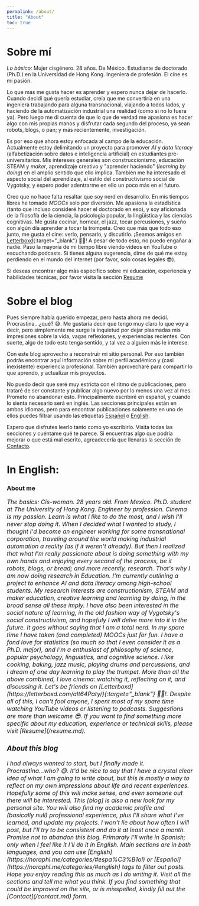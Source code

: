 ```yaml
---
permalink: /about/
title: "About"
toc: true
---
```


# Sobre mí

*Lo básico:* Mujer cisgénero. 28 años. De México. Estudiante de doctorado (Ph.D.) en la Universidad de Hong Kong. Ingeniera de profesión. El cine es mi pasión.

Lo que más me gusta hacer es aprender y espero nunca dejar de hacerlo. Cuando decidí qué quería estudiar, creía que me convertiría en una ingeniera trabajando para alguna transnacional, viajando a todos lados, y haciendo de la automatización industrial una realidad (como si no lo fuera ya). Pero luego me di cuenta de que lo que de verdad me apasiona es hacer algo con mis propias manos y disfrutar cada segundo del proceso, ya sean robots, blogs, o pan; y más recientemente, investigación. 

Es por eso que ahora estoy enfocada al campo de la educación. Actualmente estoy delimitando un proyecto para promover *AI* y *data literacy* (alfabetización sobre datos e inteligencia artificial) en estudiantes pre-universitarios. Mis intereses generales son construccionismo, educación STEAM y *maker*, aprendizaje creativo y "aprender haciendo" (*learning by doing*) en el amplio sentido que ello implica. También me ha interesado el aspecto social del aprendizaje, al estilo del constructivismo social de Vygotsky, y espero poder adentrarme en ello un poco más en el futuro.

Creo que no hace falta resaltar que soy nerd en desarrollo. En mis tiempos libres he tomado *MOOCs* solo por diversión. Me apasiona la estadística (tanto que incluso consideré hacer el doctorado en eso), y soy aficionada de la filosofía de la ciencia, la psicología popular, la lingüistica y las ciencias cognitivas. Me gusta cocinar, hornear, el jazz, tocar percusiones, y sueño con algún día aprender a tocar la trompeta. Creo que más que todo eso junto, me gusta el cine: verlo, pensarlo, y discutirlo. ¡Seamos amigos en [Letterboxd](https://letterboxd.com/alt64Paty/){:target="_blank"} 🍿😄! A pesar de todo esto, no puedo engañar a nadie. Paso la mayoría de mi tiempo libre viendo videos en YouTube o escuchando podcasts. Si tienes alguna sugerencia, dime de qué me estoy perdiendo en el mundo del internet (por favor, solo cosas legales 😎).

Si deseas encontrar algo más específico sobre mi educación, experiencia y habilidades técnicas, por favor visita la sección [Resume](/resume.md)


# Sobre el blog

Pues siempre había querido empezar, pero hasta ahora me decidí. Procrastina...¿qué? 😅. Me gustaría decir que tengo muy claro lo que voy a decir, pero simplemente me surge la inquietud por dejar plasmadas mis impresiones sobre la vida, vagas reflexiones, y experiencias recientes. Con suerte, algo de todo esto tenga sentido, y tal vez a alguien más le interese.

Con este blog aprovecho a reconstruir mi sitio personal. Por eso también podrás encontrar aquí información sobre mi perfil académico y (casi inexistente) experiencia profesional. También aprovecharé para compartir lo que aprendo, y actualizar mis proyectos.

No puedo decir que seré muy estricta con el ritmo de publicaciones, pero trataré de ser constante y publicar algo nuevo por lo menos una vez al mes. Prometo no abandonar esto. Principalmente escribiré en español, y cuando lo sienta necesario será en inglés. Las secciones principales están en ambos idiomas, pero para encontrar publicaciones solamente en uno de ellos puedes filtrar usando las etiquetas [Español](https://noraphl.me/categories/#espa%C3%B1ol) o [English](https://noraphl.me/categories/#english).

Espero que disfrutes leerlo tanto como yo escribirlo. Visita todas las secciones y cuéntame qué te parece. Si encuentras algo que podría mejorar o que está mal escrito, agreadecería que llenaras la sección de [Contacto](/contact.md).





# In English:


### About me

<span style="font-size:12pt; font-style:italic">
The basics: Cis-woman. 28 years old. From Mexico. Ph.D. student at The University of Hong Kong. Engineer by profession. Cinema is my passion.
  
<span style="font-size:12pt; font-style:italic">
Learn is what I like to do the most, and I wish I'll never stop doing it. When I decided what I wanted to study, I thought I'd become an engineer working for some transnational corporation, traveling around the world making industrial automation a reality (as if it weren't already). But then I realized that what I'm really passionate about is doing something with my own hands and enjoying every second of the process, be it robots, blogs, or bread; and more recently, research.

<span style="font-size:12pt; font-style:italic">
That's why I am now doing research in Education. I'm currently outlining a project to enhance AI and data literacy among high-school students. My research interests are constructionism, STEAM and maker education, creative learning and learning by doing, in the broad sense all these imply. I have also been interested in the social nature of learning, in the old fashion way of Vygotsky's social constructivism, and hopefuly I will delve more into it in the future.

<span style="font-size:12pt; font-style:italic">
It goes without saying that I am a total nerd. In my spare time I have taken (and completed) MOOCs just for fun. I have a fond love for statistics (so much so that I even consider it as a Ph.D. major), and I'm a enthusiast of philosophy of science, popular psychology, linguistics, and cognitive science. I like cooking, baking, jazz music, playing drums and percussions, and I dream of one day learning to play the trumpet. More than all the above combined, I love cinema: watching it, reflecting on it, and discussing it. Let's be friends on [Letterboxd](https://letterboxd.com/alt64Paty/){:target="_blank"} 🍿😄!. Despite all of this, I can't fool anyone, I spent most of my spare time watching YouTube videos or listening to podcasts. Suggestions are more than welcome 😎.

<span style="font-size:12pt; font-style:italic">
If you want to find something more specific about my education, experience or technical skills, please visit [Resume](/resume.md).

### About this blog
  
<span style="font-size:12pt; font-style:italic">
I had always wanted to start, but I finally made it. Procrastina...who? 😅. It'd be nice to say that I have a crystal clear idea of what I am going to write about, but this is mostly a way to reflect on my own impressions about life and recent experiences. Hopefully some of this will make sense, and even someone out there will be interested.

<span style="font-size:12pt; font-style:italic">
This [blog] is also a new look for my personal site. You will also find my academic profile and (basically null) professional experience, plus I'll share what I've learned, and update my projects.

<span style="font-size:12pt; font-style:italic">
I won't lie about how often I will post, but I'll try to be consistent and do it at least once a month. Promise not to abandon this blog. Primaraly I'll write in Spanish; only when I feel like it I'll do it in English. Main sections are in both languages, and you can use [English](https://noraphl.me/categories/#espa%C3%B1ol) or [Español](https://noraphl.me/categories/#english) tags to filter out posts.

<span style="font-size:12pt; font-style:italic">
Hope you enjoy reading this as much as I do writing it. Visit all the sections and tell me what you think. If you find something that could be improved on the site, or is misspelled, kindly fill out the [Contact](/contact.md) form. 
